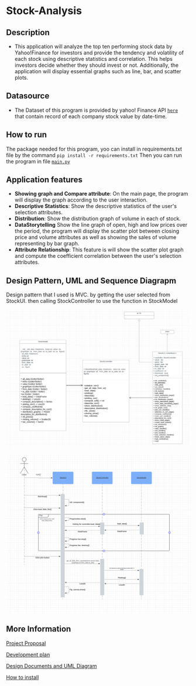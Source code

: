 # Stock-Analysis
## Description
* This application will analyze the top ten performing stock data by Yahoo!Finance for investors and provide the tendency and volatility of each stock using descriptive statistics and correlation. 
This helps investors decide whether they should invest or not. Additionally, the application will display essential graphs such as line, bar, and scatter plots.

## Datasource
* The Dataset of this program is provided by yahoo! Finance API [`here`](https://pypi.org/project/yfinance/)<br> that contain record of each company stock value by date-time.


## How to run
The package needed for this program, yoo can install in requirements.txt file by the command `pip install -r requirements.txt` Then you can run the program in file [`main.py`](main.py)


## Application features
- **Showing graph and Compare attribute**: On the main page, the program will display the graph according to the user interaction.
- **Descriptive Statistics**: Show the descriptive statistics of the user's selection attributes.
- **Distribution**: Show the distribution graph of volume in each of stock.
- **DataStorytelling** Show the line graph of open, high and low prices over the period, the program will display the scatter plot between closing price and volume attributes as well as showing the sales of volume representing by bar graph.
- **Attribute Relationship**: This feature is will show the scatter plot graph and compute the coefficient correlation between the user's selection attributes.


## Design Pattern, UML and Sequence Diagrapm
Design pattern that I used is MVC. by getting the user selected from StockUI. then calling StockController to use the function in StockModel

![UML diagram](pic/UML_design.png)

![Sequence](pic/Sequence%20design.png)

## More Information
[Project Proposal](https://docs.google.com/document/d/1W3-sXkH3IEhhQ5J34V75y0qTaM7smmx63rM3nwzxm_s/edit#heading=h.brkgjcw3i7fl)

[Development plan](https://github.com/napoldejpassornratchakul/Stock-Analysis/wiki/Development-plan)

[Design Documents and UML Diagram](https://github.com/napoldejpassornratchakul/Stock-Analysis/wiki/Design-Documents-and-UML-Diagram)

[How to install](https://github.com/napoldejpassornratchakul/Stock-Analysis/wiki/How-to-install)